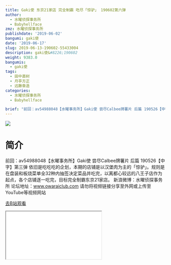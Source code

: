 ```yaml
---
title: Gaki使 东京21家店 完全制霸 吃尽「惊驴」 190602第六弹
author:
  - 水曜侦探事务所
  - Babyhellface
zmz: 水曜侦探事务所
publishdate: '2019-06-02'
bangumi: gaki使
date: '2019-06-17'
slug: 2019-06-13-190602-55433004
description: gaki使&#8226;190602
weight: 9383.0
bangumis:
  - gaki使
tags:
  - 田中直树
  - 月亭方正
  - 远藤章造
categories:
  - 水曜侦探事务所
  - Babyhellface

brief: "前回：av54988048【水曜事务所】Gaki使 尝尽Calbee牌薯片 后篇 190526【中字】第三弹 依旧是吃吃吃的企划，本期的店铺是以汉堡肉为主的「惊驴」。规则是在盘装和板烧菜单全32种内抽签决定菜品并吃完，以离都心较远的八王子店作为起点，各个店铺逐一吃完，目标完全制霸东京21家店。 新浪微博：水曜侦探事务所 论坛地址：www.owaraiclub.com 请勿将视频链接分享至外网或上传至YouTube等视频网站"
---
```

![](https://raw.githubusercontent.com/tcgriffith/owaraisite/master/static/tmpimg/71416c7d36accc77136efaf2d51931658caac126.jpg.480.jpg)
# 简介  
前回：av54988048【水曜事务所】Gaki使 尝尽Calbee牌薯片 后篇 190526【中字】第三弹
依旧是吃吃吃的企划，本期的店铺是以汉堡肉为主的「惊驴」。规则是在盘装和板烧菜单全32种内抽签决定菜品并吃完，以离都心较远的八王子店作为起点，各个店铺逐一吃完，目标完全制霸东京21家店。
新浪微博：水曜侦探事务所 论坛地址：www.owaraiclub.com
请勿将视频链接分享至外网或上传至YouTube等视频网站  

[去B站观看](https://www.bilibili.com/video/av55433004/)
<div class ="resp-container"><iframe class="testiframe" src="//player.bilibili.com/player.html?aid=55433004"", scrolling="no", allowfullscreen="true" > </iframe></div> 
